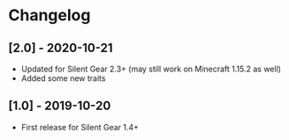 # Changelog

## [2.0] - 2020-10-21
- Updated for Silent Gear 2.3+ (may still work on Minecraft 1.15.2 as well)
- Added some new traits

## [1.0] - 2019-10-20
- First release for Silent Gear 1.4+